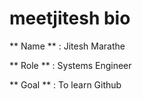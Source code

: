 # meetjitesh bio

** Name ** : Jitesh Marathe

** Role ** : Systems Engineer

** Goal ** : To learn Github 
